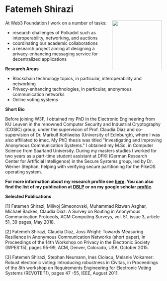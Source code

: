 # Fatemeh Shirazi


<img  align="right" src="https://i.imgur.com/nM6R0Pu.jpg" width="160" />


At Web3 Foundation I work on a number of tasks:

* research challenges of Polkadot such as interoperability, networking, and auctions
* coordinating our academic collaborations
* a research project aiming at designing a privacy-enhancing messaging service for decentralized applications

**Research Areas**

* Blockchain technology topics, in particular, interoperability and networking
* Privacy-enhancing technologies, in particular, anonymous communication networks
* Online voting systems

**Short Bio**

Before joining W3F, I obtained my PhD in the Electronic Engineering from KU Leuven in the renowned Computer Security and Industrial Cryptography (COSIC) group, under the supervision of Prof. Claudia Diaz and co-supervision of Dr. Markulf Kohlweiss (University of Edinburgh), where I was also affiliated to imec. My PhD thesis was titled "Investigating and Improving Anonymous Communication Systems." I obtained my M.Sc. in Computer Science from Saarland University. During my masters studies I worked for two years as a part-time student assistant at DFKI (German Research Center for Artificial Intelligence) in the Secure Systems group, led by Dr. Werner Stephan, helping with verifying secure partitioning for the PikeOS operating system. 

**For more information about my research profile see [here](https://sites.google.com/site/fatemeshirazi/). You can also find the list of my publication at [DBLP](https://dblp.org/pers/hd/s/Shirazi:Fatemeh) or on my google scholar [profile](https://scholar.google.de/citations?user=iltE1wwAAAAJ&hl=en).**


**Selected Publications**

[1] Fatemeh Shirazi, Milivoj Simeonovski, Muhammad Rizwan Asghar, Michael Backes, Claudia Diaz: 
A Survey on Routing in Anonymous Communication Protocols, 
ACM Computing Surveys, vol. 51, issue 3, article 51, 39 pages, May 2018.  

[2] Fatemeh Shirazi, Claudia Diaz, Joss Wright: 
Towards Measuring Resilience in Anonymous Communication Networks (short paper), 
in Proceedings of the 14th Workshop on Privacy in the Electronic Society (WPES'15), pages 95-99, ACM, Denver, Colorado, USA, October 2015.

[3] Fatemeh Shirazi, Stephan Neumann, Ines Ciolacu, Melanie Volkamer: 
Robust electronic voting: Introducing robustness in Civitas, 
in Proceedings of the 8th workshop on Requirements Engineering for Electronic Voting Systems (REVOTE'11), pages 47 -55, IEEE, August 2011.




